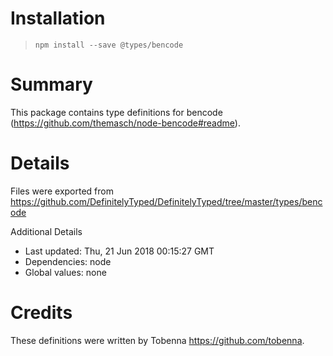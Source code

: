 # Installation
> `npm install --save @types/bencode`

# Summary
This package contains type definitions for bencode (https://github.com/themasch/node-bencode#readme).

# Details
Files were exported from https://github.com/DefinitelyTyped/DefinitelyTyped/tree/master/types/bencode

Additional Details
 * Last updated: Thu, 21 Jun 2018 00:15:27 GMT
 * Dependencies: node
 * Global values: none

# Credits
These definitions were written by Tobenna <https://github.com/tobenna>.
